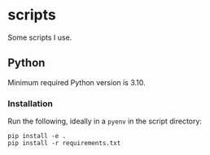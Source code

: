 # scripts

Some scripts I use.

## Python

Minimum required Python version is 3.10.

### Installation

Run the following, ideally in a `pyenv` in the script directory:

```console
pip install -e .
pip install -r requirements.txt
```
